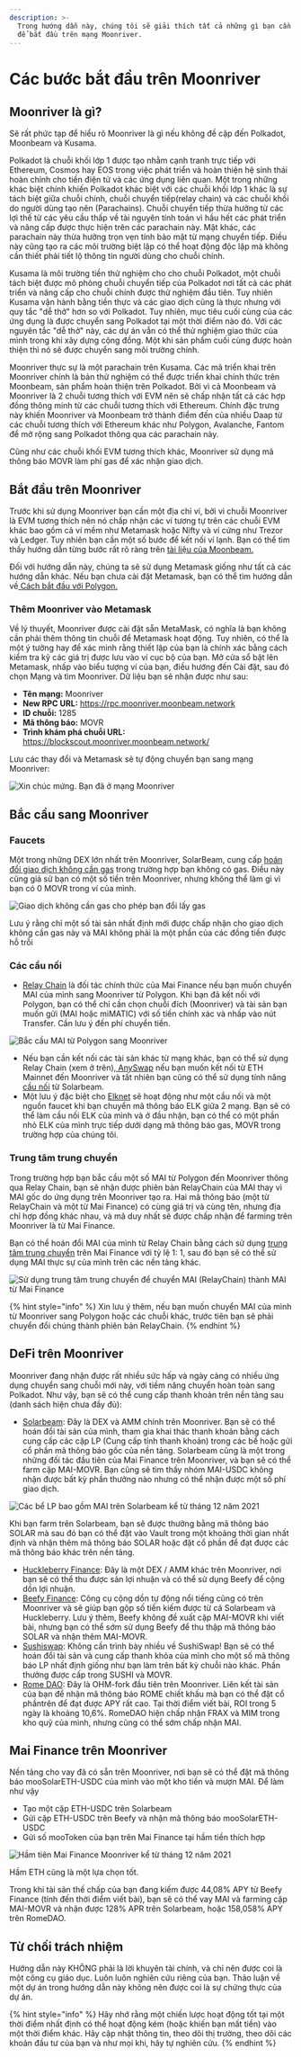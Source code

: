 ```yaml
---
description: >-
  Trong hướng dẫn này, chúng tôi sẽ giải thích tất cả những gì bạn cần phải biết
  để bắt đầu trên mạng Moonriver.
---
```


# Các bước bắt đầu trên Moonriver

## Moonriver là gì?

Sẽ rất phức tạp để hiểu rõ Moonriver là gì nếu không đề cập đến Polkadot, Moonbeam và Kusama.

Polkadot là chuỗi khối lớp 1 được tạo nhằm cạnh tranh trực tiếp với Ethereum, Cosmos hay EOS trong việc phát triển và hoàn thiện hệ sinh thái hoàn chỉnh cho tiền điện tử và các ứng dụng liên quan. Một trong những khác biệt chính khiến Polkadot khác biệt với các chuỗi khối lớp 1 khác là sự tách biệt giữa chuỗi chính, chuỗi chuyển tiếp(relay chain) và các chuỗi khối do người dùng tạo nên (Parachains). Chuỗi chuyển tiếp thừa hưởng từ các lợi thế từ các yêu cầu thấp về tài nguyên tính toán vì hầu hết các phát triển và nâng cấp được thực hiện trên các parachain này. Mặt khác, các parachain này thừa hưởng trọn vẹn tính bảo mật từ mạng chuyển tiếp. Điều này cũng tạo ra các môi trường biệt lập có thể hoạt động độc lập mà không cần thiết phải tiết lộ thông tin người dùng cho chuỗi chính.&#x20;

Kusama là môi trường tiền thử nghiệm cho cho chuỗi Polkadot,  một chuỗi tách biệt được mô phỏng chuỗi chuyển tiếp của Polkadot nơi tất cả các phát triển và nâng cấp cho chuỗi chính được thử nghiệm đầu tiên. Tuy nhiên Kusama vận hành bằng tiền thực và các giao dịch cũng là thực nhưng với quy tắc "dễ thở" hơn so với Polkadot. Tuy nhiên, mục tiêu cuối cùng của các ứng dụng là được chuyển sang Polkadot tại một thời điểm nào đó. Với các nguyên tắc "dễ thở" này, các dự án vẫn có thể thử nghiệm giao thức của mình trong khi xây dựng cộng đồng. Một khi sản phẩm cuối cùng được hoàn thiện thì nó sẽ được chuyển sang môi trường chính.&#x20;

Moonriver thực sự là một parachain trên Kusama. Các mã triển khai trên Moonriver chính là bản thử nghiệm có thể được triển khai chính thức trên Moonbeam, sản phẩm hoàn thiện trên Polkadot. Bởi vì cả Moonbeam và Moonriver là 2 chuỗi tương thích với EVM nên sẽ chấp nhận tất cả các hợp đồng thông minh từ các chuỗi tương thích với Ethereum. Chính đặc trưng này khiến Moonriver và Moonbeam trở thành điểm đến của nhiều Daap từ các chuỗi tương thích với Ethereum khác như Polygon, Avalanche, Fantom để mở rộng sang Polkadot thông qua các parachain này.&#x20;

Cũng như các chuỗi khối EVM tương thích khác, Moonriver sử dụng mã thông báo MOVR làm phí gas để xác nhận giao dịch.&#x20;

## Bắt đầu trên Moonriver

Trước khi sử dụng Moonriver bạn cần một địa chỉ ví, bởi vì chuỗi Moonriver là EVM tương thích nên nó chấp nhận các ví tương tự trên các chuỗi EVM khác bao gồm cả ví mềm như Metamask hoặc Nifty và ví cứng như Trezor và Ledger. Tuy nhiên bạn cần một số bước để kết nối ví lạnh.  Bạn có thể tìm thấy hướng dẫn từng bước rất rõ ràng trên [tài liệu của Moonbeam.](https://moonbeam.foundation/tutorials/how-to-create-moonriver-ethereum-address/)

Đối với hướng dẫn này, chúng ta sẽ sử dụng Metamask giống như tất cả các hướng dẫn khác. Nếu bạn chưa cài đặt Metamask, bạn có thể tìm hướng dẫn về[ Cách bắt đầu với Polygon.](how-to-get-started-on-moonriver.md#moonriver-la-gi)

### Thêm Moonriver vào Metamask

Về lý thuyết, Moonriver được cài đặt sẵn MetaMask, có nghĩa là bạn không cần phải thêm thông tin chuỗi để Metamask hoạt động. Tuy nhiên, có thể là một ý tưởng hay để xác minh rằng thiết lập của bạn là chính xác bằng cách kiểm tra kỹ các giá trị được lưu vào ví cục bộ của bạn. Mở cửa sổ bật lên Metamask, nhấp vào biểu tượng ví của bạn, điều hướng đến Cài đặt, sau đó chọn Mạng và tìm Moonriver. Dữ liệu bạn sẽ nhận được như sau:

* **Tên mạng:** Moonriver
* **New RPC URL:** https://rpc.moonriver.moonbeam.network
* &#x20;**ID chuỗi:** 1285
* **Mã thông báo:** MOVR
* **Trình khám phá chuỗi URL:** https://blockscout.moonriver.moonbeam.network/

Lưu các thay đổi và Metamask sẽ tự động chuyển bạn sang mạng Moonriver:

![Xin chúc mứng. Bạn đã ở mạng Moonriver](../../.gitbook/assets/Moonriver-setup-MM.png)

## Bắc cầu sang Moonriver

### Faucets

Một trong những DEX lớn nhất trên Moonriver, SolarBeam, cung cấp [hoán đổi giao dịch không cần gas](how-to-get-started-on-moonriver.md#moonriver-la-gi) trong trường hợp bạn không có gas. Điều này cũng giả sử bạn có một số tiền trên Moonriver, nhưng không thể làm gì vì bạn có 0 MOVR trong ví của mình.

![Giao dịch không cần gas cho phép bạn đổi lấy gas](../../.gitbook/assets/Moonriver-faucet.png)

Lưu ý rằng chỉ một số tài sản nhất định mới được chấp nhận cho giao dịch không cần gas này và MAI không phải là một phần của các đồng tiền được hỗ trỗi

### Các cầu nối

* [Relay Chain](https://app.relaychain.com/transfer#/) là đối tác chính thức của Mai Finance nếu bạn muốn chuyển MAI của mình sang Moonriver từ Polygon. Khi bạn đã kết nối với Polygon, bạn có thể chỉ cần chọn chuỗi đích (Moonriver) và tài sản bạn muốn gửi (MAI hoặc miMATIC) với số tiền chính xác và nhấp vào nút Transfer. Cần lưu ý đến phí chuyển tiền.

![Bắc cầu MAI từ Polygon sang Moonriver](../../.gitbook/assets/Moonriver-relaychain.png)

* Nếu bạn cần kết nối các tài sản khác từ mạng khác, bạn có thể sử dụng Relay Chain (xem ở trên),[ AnySwap](https://anyswap.exchange/#/bridge) nếu bạn muốn kết nối từ ETH Mainnet đến Moonriver và tất nhiên bạn cũng có thể sử dụng tính năng [cầu nối](https://app.solarbeam.io/bridge) từ Solarbeam.
* Một lưu ý đặc biệt cho [Elknet](https://app.elk.finance/#/elknet) sẽ hoạt động như một cầu nối và một nguồn faucet khi bạn chuyển mã thông báo ELK giữa 2 mạng. Bạn sẽ có thể làm cầu nối ELK của mình và ở đầu nhận, bạn có thể có một phần nhỏ ELK của mình trực tiếp dưới dạng mã thông báo gas, MOVR trong trường hợp của chúng tôi.

### Trung tâm trung chuyển

Trong trường hợp bạn bắc cầu một số MAI từ Polygon đến Moonriver thông qua Relay Chain, bạn sẽ nhận được phiên bản RelayChain của MAI thay vì MAI gốc do ứng dụng trên Moonriver tạo ra. Hai mã thông báo (một từ RelayChain và một từ Mai Finance) có cùng giá trị và cùng tên, nhưng địa chỉ hợp đồng khác nhau, và mã duy nhất sẽ được chấp nhận để farming trên Moonriver là từ Mai Finance.

Bạn có thể hoán đổi MAI của mình từ Relay Chain bằng cách sử dụng [trung tâm trung chuyển](https://app.mai.finance/hub) trên Mai Finance với tỷ lệ 1: 1, sau đó bạn sẽ có thể sử dụng MAI thực sự của mình trên các nền tảng khác.

![Sử dụng trung tâm trung chuyển để chuyển MAI (RelayChain) thành MAI từ Mai Finance](../../.gitbook/assets/Moonriver-hub.png)

{% hint style="info" %}
Xin lưu ý thêm, nếu bạn muốn chuyển MAI của mình từ Moonriver sang Polygon hoặc các chuỗi khác, trước tiên bạn sẽ phải chuyển đổi chúng thành phiên bản RelayChain.
{% endhint %}

## DeFi trên Moonriver

Moonriver đang nhận được rất nhiều sức hấp và ngày càng có nhiều ứng dụng chuyển sang chuỗi mới này, với tiềm năng chuyển hoàn toàn sang Polkadot. Như vậy, bạn sẽ có thể cung cấp thanh khoản trên nền tảng sau (danh sách hiện chưa đầy đủ):

* [Solarbeam](https://app.solarbeam.io): Đây là DEX và AMM chính trên Moonriver. Bạn sẽ có thể hoán đổi tài sản của mình, tham gia khai thác thanh khoản bằng cách cung cấp các cặp LP (Cung cấp tính thanh khoản) trong các bể hoặc gửi cổ phần mã thông báo gốc của nền tảng. Solarbeam cũng là một trong những đối tác đầu tiên của Mai Finance trên Moonriver, và bạn sẽ có thể farm cặp MAI-MOVR. Bạn cũng sẽ tìm thấy nhóm MAI-USDC không nhận được bất kỳ phần thưởng nào nhưng có thể nhận được một số phí giao dịch.

![Các bể LP bao gồm MAI trên Solarbeam kể từ tháng 12 năm 2021](../../.gitbook/assets/Moonriver-solarbeam.png)

Khi bạn farm trên Solarbeam, bạn sẽ được thưởng bằng mã thông báo SOLAR mà sau đó bạn có thể đặt  vào Vault trong một khoảng thời gian nhất định và nhận thêm mã thông báo SOLAR hoặc đặt cổ phần để đạt được các mã thông báo khác trên nền tảng.

* [Huckleberry Finance](https://www.huckleberry.finance): Đây là một DEX / AMM khác trên Moonriver, nơi bạn sẽ có thể thu được sản lợi nhuận và có thể sử dụng Beefy để cộng dồn lợi nhuận.
* [Beefy Finance](https://app.beefy.finance/#/moonriver): Công cụ cộng dồn tự động nổi tiếng cũng có trên Moonriver và sẽ giúp bạn gộp số tiền kiếm được từ cả Solarbeam và Huckleberry. Lưu ý thêm, Beefy không đề xuất cặp MAI-MOVR khi viết bài, nhưng bạn có thể sớm sử dụng Beefy để thu thập mã thông báo SOLAR và nhận thêm MAI-MOVR.
* [Sushiswap](https://app.sushi.com): Không cần trình bày nhiều về SushiSwap! Bạn sẽ có thể hoán đổi tài sản và cung cấp thanh khỏa của mình cho một số mã thông báo LP nhất định giống như bạn làm trên bất kỳ chuỗi nào khác. Phần thưởng được cấp trong SUSHI và MOVR.
* [Rome DAO](https://romedao.finance): Đây là OHM-fork đầu tiên trên Moonriver. Liên kết tài sản của bạn để nhận mã thông báo ROME chiết khấu mà bạn có thể đặt cổ phầntrên để đạt được APY rất cao. Tại thời điểm viết bài, ROI trong 5 ngày là khoảng 10,6%. RomeDAO hiện chấp nhận FRAX và MIM trong kho quỹ của mình, nhưng cũng có thể sớm chấp nhận MAI.

## Mai Finance trên Moonriver

Nền tảng cho vay đã có sẵn trên Moonriver, nơi bạn sẽ có thể đặt mã thông báo mooSolarETH-USDC của mình vào một kho tiền và mượn MAI. Để làm như vậy

* Tạo một cặp ETH-USDC trên Solarbeam
* Gửi cặp ETH-USDC trên Beefy và nhận mã thông báo mooSolarETH-USDC
* Gửi số mooToken của bạn trên Mai Finance tại hầm tiền thích hợp

![Hầm tiên Mai Finance  Moonriver kể từ tháng 12 năm 2021](../../.gitbook/assets/Moonriver-vaults.png)

Hầm ETH cũng là một lựa chọn tốt.

Trong khi tài sản thế chấp của bạn đang kiếm được 44,08% APY từ Beefy Finance (tính đến thời điểm viết bài), bạn sẽ có thể vay MAI và farming cặp MAI-MOVR và nhận được 128% APR trên Solarbeam, hoặc 158,058% APY trên RomeDAO.

## Từ chối trách nhiệm

Hướng dẫn này KHÔNG phải là lời khuyên tài chính, và chỉ nên được coi là một công cụ giáo dục. Luôn luôn nghiên cứu riêng của bạn. Thảo luận về một dự án trong hướng dẫn này không nên được coi là sự chứng thực của dự án.

{% hint style="info" %}
Hãy nhớ rằng một chiến lược hoạt động tốt tại một thời điểm nhất định có thể hoạt động kém (hoặc khiến bạn mất tiền) vào một thời điểm khác. Hãy cập nhật thông tin, theo dõi thị trường, theo dõi các khoản đầu tư của bạn và như mọi khi, hãy tự nghiên cứu.
{% endhint %}
